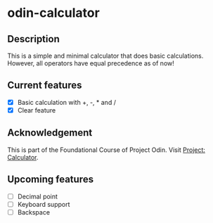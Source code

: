 # odin-calculator

## Description 
This is a simple and minimal calculator that does basic calculations. However, all operators have equal precedence as of now! 

## Current features
- [X] Basic calculation with +, -, * and /
- [X] Clear feature

## Acknowledgement
This is part of the Foundational Course of Project Odin. Visit [Project: Calculator](https://www.theodinproject.com/lessons/foundations-calculator).

## Upcoming features 
- [ ] Decimal point
- [ ] Keyboard support
- [ ] Backspace 